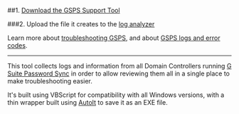 ##1. [Download the GSPS Support Tool](https://github.com/google/gsps-support-tool/releases/download/2.0.0/gspstool.exe)

###2. Upload the file it creates to the [log analyzer](https://toolbox.googleapps.com/apps/loganalyzer/?productid=gaps)

Learn more about [troubleshooting GSPS](https://support.google.com/a/answer/2622457), and about [GSPS logs and error codes](https://support.google.com/a/answer/3296820).

---

This tool collects logs and information from all Domain Controllers running [G Suite Password Sync](https://support.google.com/a/answer/2611859) in order to allow reviewing them all in a single place to make troubleshooting easier.

It's built using VBScript for compatibility with all Windows versions, with a thin wrapper built using [AutoIt](http://www.autoitscript.com/site/) to save it as an EXE file.
